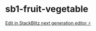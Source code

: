 # sb1-fruit-vegetable

[Edit in StackBlitz next generation editor ⚡️](https://stackblitz.com/~/github.com/rampritsecure/sb1-fruit-vegetable)